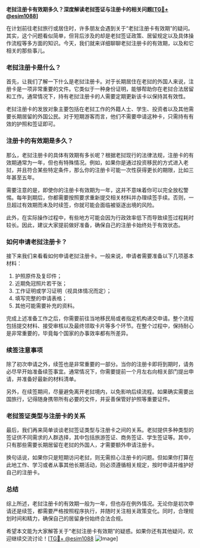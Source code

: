 **老挝注册卡有效期多久？深度解读老挝签证与注册卡的相关问题[[TG💪+ @esim1088](https://t.me/s/esim1088)]**

在计划前往老挝旅行或居住时，许多朋友会遇到关于“老挝注册卡有效期”的疑问。其实，这个问题看似简单，但背后涉及的却是老挝签证政策、居留规定以及具体操作流程等多方面的知识。今天，我们就来详细聊聊老挝注册卡的有效期，以及和它相关的那些事儿。

### 老挝注册卡是什么？

首先，让我们了解一下什么是老挝注册卡。对于长期居住在老挝的外国人来说，注册卡是一项非常重要的文件。它类似于一种身份证明，能够帮助你在老挝合法居留和工作。通常情况下，持有老挝注册卡的人需要定期更新该卡以保持其有效性。

老挝注册卡的发放对象主要包括在老挝工作的外籍人士、学生、投资者以及其他需要长期居留的外国公民。对于短期游客而言，他们不需要申请这种卡，只需持有有效的护照和签证即可。

### 注册卡的有效期是多久？

那么，老挝注册卡的具体有效期有多长呢？根据老挝现行的法律法规，注册卡的有效期通常为一年，但也有特殊情况。例如，如果你是通过投资移民的方式进入老挝，并且符合某些特定条件，那么你的注册卡可能一次性获得更长的期限，比如三年甚至五年。

需要注意的是，即使你的注册卡有效期为一年，这并不意味着你可以完全放松警惕。每年到期后，你都需要按照要求重新提交相关材料并办理续签手续。否则，一旦超过有效期而未及时续签，你就可能会面临被驱逐出境的风险。

此外，在实际操作过程中，有些地方可能会因为行政效率低下而导致续签过程耗时较长。因此，建议大家提前做好准备，确保自己的注册卡始终处于有效状态。

### 如何申请老挝注册卡？

接下来我们来看看如何申请老挝注册卡。一般来说，申请者需要准备以下几项基本材料：

1. 护照原件及复印件；
2. 近期免冠照片若干张；
3. 工作证明或学习证明（视具体情况而定）；
4. 填写完整的申请表格；
5. 其他可能需要补充的资料。

完成上述准备工作之后，你需要前往当地移民局或者指定机构递交申请。整个流程包括提交材料、接受审核以及最终领取卡片等多个环节。在整个过程中，保持耐心是非常重要的，毕竟每个国家的办事效率都有所差异。

### 续签注意事项

除了初次申请之外，续签也是非常重要的一部分。当你的注册卡即将到期时，请务必尽早开始准备续签事宜。通常情况下，你需要提前一个月左右向相关部门提出申请，并准备好最新的材料清单。

另外，在续签期间，尽量避免离开老挝境内，以免影响后续流程。如果确实需要出国旅行，记得随身携带所有必要的文件，并妥善保管好护照等重要证件。

### 老挝签证类型与注册卡的关系

最后，我们再来简单谈谈老挝签证类型与注册卡之间的关系。老挝提供多种类型的签证供不同需求的人群选择，其中包括旅游签证、商务签证、学生签证等。其中，只有那些需要长期居留在老挝的外国人，才需要额外申请注册卡。

换句话说，如果你只是短期访问老挝，则无需担心注册卡的问题。但如果你打算在此地工作、学习或者从事其他长期活动，则必须遵循相关规定，按时申请并维护好自己的注册卡。

### 总结

综上所述，老挝注册卡的有效期一般为一年，但也存在例外情况。无论你是初次申请还是续签，都需要严格按照程序执行，并随时关注相关政策变化。同时，合理规划时间和精力，确保自己的居留身份始终合法合规。

希望本文能为大家解答关于“老挝注册卡有效期”的疑惑。如果你还有其他疑问，欢迎继续交流讨论！[[TG💪+ @esim1088](https://t.me/s/esim1088) ![Image](https://i.postimg.cc/4NQfJmqS/Snipaste-2025-05-13-00-14-12.png)]